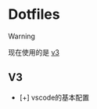 # Dotfiles

> [!WARNING]
> 现在使用的是 [v3](https://github.com/StoneRen/dotfiles/tree/v3)

## V3

- [+] vscode的基本配置